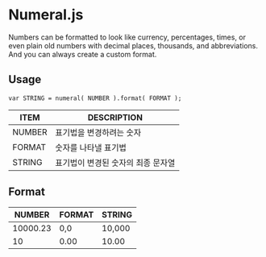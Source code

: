 # Numeral.js
Numbers can be formatted to look like currency, percentages, times, or even plain old numbers with decimal places, thousands, and abbreviations. And you can always create a custom format.

## Usage
```
var STRING = numeral( NUMBER ).format( FORMAT );
```
<table class="table striped bordered">
    <thead>
        <tr>
            <th>ITEM</th>
            <th>DESCRIPTION</th>
        </tr>
    </thead>
    <tbody>
      <tr><td>NUMBER</td><td>표기법을 변경하려는 숫자</td></tr>
      <tr><td>FORMAT</td><td>숫자를 나타낼 표기법</td></tr>
      <tr><td>STRING</td><td>표기법이 변경된 숫자의 최종 문자열</td></tr>
</table> 

## Format
<table class="table striped bordered">
    <thead>
        <tr>
            <th>NUMBER</th>
            <th>FORMAT</th>
            <th>STRING</th>
        </tr>
    </thead>
    <tbody>
      <tr><td>10000.23</td><td>0,0</td><td>10,000</td></tr>
      <tr><td>10</td><td>0.00</td><td>10.00</td></tr>
      <!--tr><td>10000</td><td>0,0.0000</td><td>10,000.0000</td></tr>
      <tr><td>10000.23</td><td>+0,0</td><td>+10,000</td></tr>
      <tr><td>-10000</td><td>0,0.0</td><td>-10,000.0</td></tr>
      <tr><td>10000.1234</td><td>0.000</td><td>10000.123</td></tr>
      <tr><td>100.1234</td><td>00000</td><td>00100</td></tr>
      <tr><td>1000.1234</td><td>000000,0</td><td>001,000</td></tr>
      <tr><td>10</td><td>000.00</td><td>010.00</td></tr>
      <tr><td>10000.1234</td><td>0[.]00000</td><td>10000.12340</td></tr>
      <tr><td>-10000</td><td>(0,0.0000)</td><td>(10,000.0000)</td></tr>
      <tr><td>0.23</td><td>0.00000</td><td>0.23000</td></tr>
      <tr><td>0.23</td><td>0.0[0000]</td><td>0.23</td></tr-->
    </tbody>
</table>